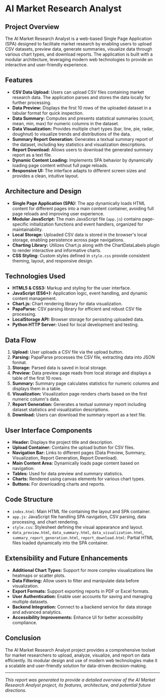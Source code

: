 # AI Market Research Analyst 

## Project Overview

The AI Market Research Analyst is a web-based Single Page Application (SPA) designed to facilitate market research by enabling users to upload CSV datasets, preview data, generate summaries, visualize data through various chart types, and download reports. The application is built with a modular architecture, leveraging modern web technologies to provide an interactive and user-friendly experience.

## Features

- **CSV Data Upload:** Users can upload CSV files containing market research data. The application parses and stores the data locally for further processing.
- **Data Preview:** Displays the first 10 rows of the uploaded dataset in a tabular format for quick inspection.
- **Data Summary:** Computes and presents statistical summaries (count, mean, min, max) for numeric columns in the dataset.
- **Data Visualization:** Provides multiple chart types (bar, line, pie, radar, doughnut) to visualize trends and distributions of the data.
- **Summary Report Generation:** Generates a textual summary report of the dataset, including key statistics and visualization descriptions.
- **Report Download:** Allows users to download the generated summary report as a text file.
- **Dynamic Content Loading:** Implements SPA behavior by dynamically loading page content without full page reloads.
- **Responsive UI:** The interface adapts to different screen sizes and provides a clean, intuitive layout.

## Architecture and Design

- **Single Page Application (SPA):** The app dynamically loads HTML content for different pages into a main content container, avoiding full page reloads and improving user experience.
- **Modular JavaScript:** The main JavaScript file (`app.js`) contains page-specific initialization functions and event handlers, organized for maintainability.
- **Local Storage:** Uploaded CSV data is stored in the browser's local storage, enabling persistence across page navigations.
- **Charting Library:** Utilizes Chart.js along with the ChartDataLabels plugin to render interactive and informative charts.
- **CSS Styling:** Custom styles defined in `style.css` provide consistent theming, layout, and responsive design.

## Technologies Used

- **HTML5 & CSS3:** Markup and styling for the user interface.
- **JavaScript (ES6+):** Application logic, event handling, and dynamic content management.
- **Chart.js:** Chart rendering library for data visualization.
- **PapaParse:** CSV parsing library for efficient and robust CSV file processing.
- **LocalStorage API:** Browser storage for persisting uploaded data.
- **Python HTTP Server:** Used for local development and testing.

## Data Flow

1. **Upload:** User uploads a CSV file via the upload button.
2. **Parsing:** PapaParse processes the CSV file, extracting data into JSON format.
3. **Storage:** Parsed data is saved in local storage.
4. **Preview:** Data preview page reads from local storage and displays a table of the first 10 rows.
5. **Summary:** Summary page calculates statistics for numeric columns and displays them in a table.
6. **Visualization:** Visualization page renders charts based on the first numeric column's data.
7. **Report Generation:** Generates a textual summary report including dataset statistics and visualization descriptions.
8. **Download:** Users can download the summary report as a text file.

## User Interface Components

- **Header:** Displays the project title and description.
- **Upload Container:** Contains the upload button for CSV files.
- **Navigation Bar:** Links to different pages (Data Preview, Summary, Visualization, Report Generation, Report Download).
- **Main Content Area:** Dynamically loads page content based on navigation.
- **Tables:** Used for data preview and summary statistics.
- **Charts:** Rendered using canvas elements for various chart types.
- **Buttons:** For downloading charts and reports.

## Code Structure

- `index.html`: Main HTML file containing the layout and SPA container.
- `app.js`: JavaScript file handling SPA navigation, CSV parsing, data processing, and chart rendering.
- `style.css`: Stylesheet defining the visual appearance and layout.
- `data_preview.html`, `data_summary.html`, `data_visualization.html`, `summary_report_generation.html`, `report_download.html`: Partial HTML files loaded dynamically into the SPA container.

## Extensibility and Future Enhancements

- **Additional Chart Types:** Support for more complex visualizations like heatmaps or scatter plots.
- **Data Filtering:** Allow users to filter and manipulate data before visualization.
- **Export Formats:** Support exporting reports in PDF or Excel formats.
- **User Authentication:** Enable user accounts for saving and managing multiple datasets.
- **Backend Integration:** Connect to a backend service for data storage and advanced analytics.
- **Accessibility Improvements:** Enhance UI for better accessibility compliance.

## Conclusion

The AI Market Research Analyst project provides a comprehensive toolset for market researchers to upload, analyze, visualize, and report on data efficiently. Its modular design and use of modern web technologies make it a scalable and user-friendly solution for data-driven decision-making.

---

*This report was generated to provide a detailed overview of the AI Market Research Analyst project, its features, architecture, and potential future directions.*
